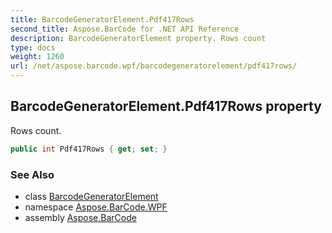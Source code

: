 ```yaml
---
title: BarcodeGeneratorElement.Pdf417Rows
second_title: Aspose.BarCode for .NET API Reference
description: BarcodeGeneratorElement property. Rows count
type: docs
weight: 1260
url: /net/aspose.barcode.wpf/barcodegeneratorelement/pdf417rows/
---
```

## BarcodeGeneratorElement.Pdf417Rows property

Rows count.

```csharp
public int Pdf417Rows { get; set; }
```

### See Also

* class [BarcodeGeneratorElement](../)
* namespace [Aspose.BarCode.WPF](../../../aspose.barcode.wpf/)
* assembly [Aspose.BarCode](../../../)


